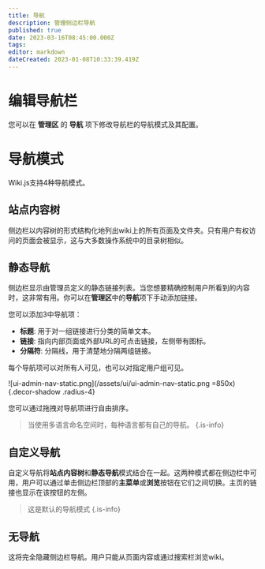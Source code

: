 ```yaml
---
title: 导航
description: 管理侧边栏导航
published: true
date: 2023-03-16T08:45:00.000Z
tags: 
editor: markdown
dateCreated: 2023-01-08T10:33:39.419Z
---
```


# 编辑导航栏

您可以在 **管理区** 的 **导航** 项下修改导航栏的导航模式及其配置。

# 导航模式

Wiki.js支持4种导航模式。

## 站点内容树

侧边栏以内容树的形式结构化地列出wiki上的所有页面及文件夹。只有用户有权访问的页面会被显示，这与大多数操作系统中的目录树相似。

## 静态导航

侧边栏显示由管理员定义的静态链接列表。当您想要精确控制用户所看到的内容时，这非常有用。你可以在**管理区**中的**导航**项下手动添加链接。

您可以添加3中导航项：
- **标题**: 用于对一组链接进行分类的简单文本。
- **链接**: 指向内部页面或外部URL的可点击链接，左侧带有图标。
- **分隔符**: 分隔线，用于清楚地分隔两组链接。

每个导航项可以对所有人可见，也可以对指定用户组可见。

![ui-admin-nav-static.png](/assets/ui/ui-admin-nav-static.png =850x){.decor-shadow .radius-4}

您可以通过拖拽对导航项进行自由排序。

> 当使用多语言命名空间时，每种语言都有自己的导航。
{.is-info}

## 自定义导航

自定义导航将**站点内容树**和**静态导航**模式结合在一起。这两种模式都在侧边栏中可用，用户可以通过单击侧边栏顶部的**主菜单**或**浏览**按钮在它们之间切换。主页的链接也显示在该按钮的左侧。

> 这是默认的导航模式
{.is-info}

## 无导航

这将完全隐藏侧边栏导航。用户只能从页面内容或通过搜索栏浏览wiki。
